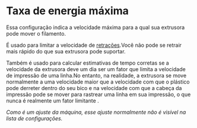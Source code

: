 Taxa de energia máxima
====
Essa configuração indica a velocidade máxima para a qual sua extrusora pode mover o filamento.

É usado para limitar a velocidade de [retrações](../Travel/retração_speed.md).Você não pode se retrair mais rápido do que sua extrusora pode suportar.

Também é usado para calcular estimativas de tempo corretas se a velocidade da extrusora deve um dia ser um fator que limita a velocidade de impressão de uma linha.No entanto, na realidade, a extrusora se move normalmente a uma velocidade maior que a velocidade com que o plástico pode derreter dentro do seu bico e na velocidade com que a cabeça da impressão pode se mover para rastrear uma linha em sua impressão, o que nunca é realmente um fator limitante .

*Como é um ajuste da máquina, esse ajuste normalmente não é visível na lista de configurações.*